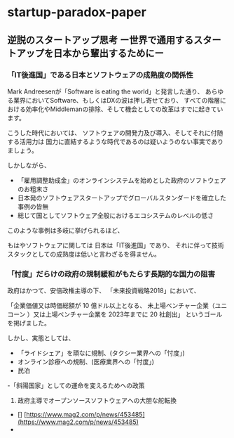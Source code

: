 # startup-paradox-paper

## 逆説のスタートアップ思考 ー世界で通用するスタートアップを日本から輩出するためにー

### 「IT後進国」である日本とソフトウェアの成熟度の関係性

Mark Andreesenが「Software is eating the world」と発言した通り、
あらゆる業界においてSoftware、もしくはDXの波は押し寄せており、
すべての階層における効率化やMiddlemanの排除、そして機会としての改革はすでに起きています。

こうした時代においては、
ソフトウェアの開発力及び導入、そしてそれに付随する活用力は
国力に直結するような時代であるのは疑いようのない事実でありましょう。

しかしながら、

* 「雇用調整助成金」のオンラインシステムを始めとした政府のソフトウェアのお粗末さ
*  日本発のソフトウェアスタートアップでグローバルスタンダードを確立した事例の皆無
*  総じて国としてソフトウェア全般におけるエコシステムのレベルの低さ

このような事例は多岐に挙げられるほど、

もはやソフトウェアに関しては
日本は「IT後進国」であり、
それに伴って技術スタックとしての成熟度は低いと言わざるを得ません。

### 「忖度」だらけの政府の規制緩和がもたらす長期的な国力の阻害

政府はかつて、安倍政権主導の下、
「未来投資戦略2018」において、

「企業価値又は時価総額が 10 億ドル以上となる、
未上場ベンチャー企業（ユニコーン ）又は上場ベンチャー企業を 2023年までに 20 社創出」
というゴールを掲げました。

しかし、実態としては、

* 「ライドシェア」を頑なに規制、(タクシー業界への「忖度」)
*  オンライン診療への規制、(医療業界への「忖度」)
*  民泊


-「斜陽国家」としての運命を変えるためへの政策

1. 政府主導でオープンソースソフトウェアへの大胆な舵転換

- [] [https://www.mag2.com/p/news/453485](https://www.mag2.com/p/news/453485)
- 
<!--stackedit_data:
eyJoaXN0b3J5IjpbLTc3OTE1Mzg1Myw5NDk3NTAwMTddfQ==
-->